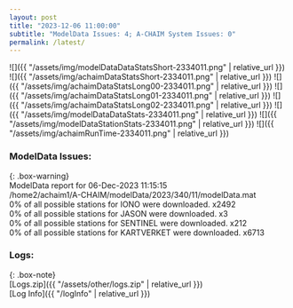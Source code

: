 ```yaml
---
layout: post
title: "2023-12-06 11:00:00"
subtitle: "ModelData Issues: 4; A-CHAIM System Issues: 0"
permalink: /latest/
---
```


![]({{ "/assets/img/modelDataDataStatsShort-2334011.png" | relative_url }})
![]({{ "/assets/img/achaimDataStatsShort-2334011.png" | relative_url }})
![]({{ "/assets/img/achaimDataStatsLong00-2334011.png" | relative_url }})
![]({{ "/assets/img/achaimDataStatsLong01-2334011.png" | relative_url }})
![]({{ "/assets/img/achaimDataStatsLong02-2334011.png" | relative_url }})
![]({{ "/assets/img/modelDataDataStats-2334011.png" | relative_url }})
![]({{ "/assets/img/modelDataStationStats-2334011.png" | relative_url }})
![]({{ "/assets/img/achaimRunTime-2334011.png" | relative_url }})


### ModelData Issues:  
  
{: .box-warning}  
 ModelData report for 06-Dec-2023 11:15:15   
 /home2/achaim1/A-CHAIM/modelData/2023/340/11/modelData.mat   
 0% of all possible stations for IONO were downloaded. x2492   
 0% of all possible stations for JASON were downloaded. x3   
 0% of all possible stations for SENTINEL were downloaded. x212   
 0% of all possible stations for KARTVERKET were downloaded. x6713   
  


### Logs:  
  
{: .box-note}  
[Logs.zip]({{ "/assets/other/logs.zip" | relative_url }})  
[Log Info]({{ "/logInfo" | relative_url }})  
